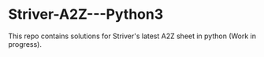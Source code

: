 # Striver-A2Z---Python3
This repo contains solutions for Striver's latest A2Z sheet in python (Work in progress).
